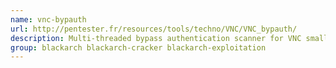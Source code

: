 ```yaml
---
name: vnc-bypauth
url: http://pentester.fr/resources/tools/techno/VNC/VNC_bypauth/
description: Multi-threaded bypass authentication scanner for VNC smaller than v4.
group: blackarch blackarch-cracker blackarch-exploitation
---
```

